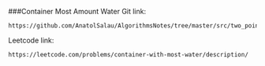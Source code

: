 ###Container Most Amount Water
Git link:   

    https://github.com/AnatolSalau/AlgorithmsNotes/tree/master/src/two_pointers/container_most_amount_water

Leetcode link:

    https://leetcode.com/problems/container-with-most-water/description/

